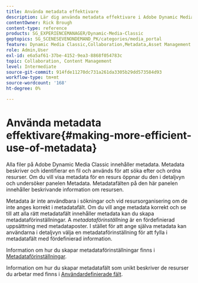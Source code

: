 ```yaml
---
title: Använda metadata effektivare
description: Lär dig använda metadata effektivare i Adobe Dynamic Media Classic.
contentOwner: Rick Brough
content-type: reference
products: SG_EXPERIENCEMANAGER/Dynamic-Media-Classic
geptopics: SG_SCENESEVENONDEMAND_PK/categories/media_portal
feature: Dynamic Media Classic,Collaboration,Metadata,Asset Management
role: Admin,User
exl-id: e6a5af61-37be-4152-9ea3-8868f054783c
topic: Collaboration, Content Management
level: Intermediate
source-git-commit: 914fde11270dc731a261da3305b29dd573584d93
workflow-type: tm+mt
source-wordcount: '168'
ht-degree: 0%

---
```


# Använda metadata effektivare{#making-more-efficient-use-of-metadata}

Alla filer på Adobe Dynamic Media Classic innehåller metadata. Metadata beskriver och identifierar en fil och används för att söka efter och ordna resurser. Om du vill visa metadata för en resurs öppnar du den i detaljvyn och undersöker panelen Metadata. Metadatafälten på den här panelen innehåller beskrivande information om resursen.

Metadata är inte användbara i sökningar och vid resursorganisering om de inte anges korrekt i metadatafält. Om du vill ange metadata korrekt och se till att alla rätt metadatafält innehåller metadata kan du skapa metadataförinställningar. A *metadataförinställning* är en fördefinierad uppsättning med metadataposter. I stället för att ange själva metadata kan användarna i detaljvyn välja en metadataförinställning för att fylla i metadatafält med fördefinierad information.

Information om hur du skapar metadataförinställningar finns i [Metadataförinställningar](application-setup.md#metadata_presets).

Information om hur du skapar metadatafält som unikt beskriver de resurser du arbetar med finns i [Användardefinierade fält](application-setup.md#user_defined_fields).
